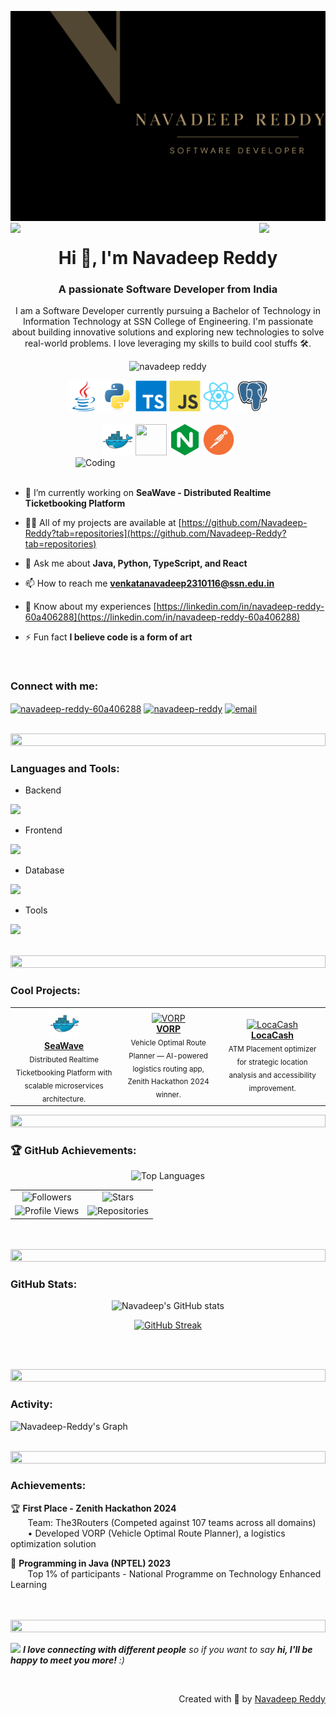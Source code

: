 ![logo](https://github.com/Navadeep-Reddy/ProjectScreenshots/blob/main/2.png?raw=true)
<img align="left" src="https://user-images.githubusercontent.com/65187002/144930161-2f783401-8d27-4fdf-a2f7-cc0ba32f1f1f.gif" width="21%" style="display:inline;"><img align="right" src="https://user-images.githubusercontent.com/65187002/144930161-2f783401-8d27-4fdf-a2f7-cc0ba32f1f1f.gif" width="21%" style="display:inline;">

<h1 align="center">Hi 👋, I'm Navadeep Reddy</h1>
<h3 align="center">A passionate Software Developer from India</h3>
<p align="center">I am a Software Developer currently pursuing a Bachelor of Technology in Information Technology at SSN College of Engineering. I'm passionate about building innovative solutions and exploring new technologies to solve real-world problems. I love leveraging my skills to build cool stuffs 🛠️.</p>
<p align="center"> 
 <img src="https://komarev.com/ghpvc/?username=Navadeep-Reddy&label=Profile%20views&color=0e75b6&style=flat" alt="navadeep reddy" /> 
</p>

<div align="center">
  <img src="https://raw.githubusercontent.com/devicons/devicon/master/icons/java/java-original.svg" alt="Java" width="50" height="50" />
  <img src="https://raw.githubusercontent.com/devicons/devicon/master/icons/python/python-original.svg" alt="Python" width="50" height="50" />
  <img src="https://raw.githubusercontent.com/devicons/devicon/master/icons/typescript/typescript-original.svg" alt="TypeScript" width="50" height="50" />
  <img src="https://raw.githubusercontent.com/devicons/devicon/master/icons/javascript/javascript-original.svg" alt="JavaScript" width="50" height="50" />
  <img src="https://raw.githubusercontent.com/devicons/devicon/master/icons/react/react-original.svg" alt="React" width="50" height="50" />
  <img src="https://raw.githubusercontent.com/devicons/devicon/master/icons/postgresql/postgresql-original.svg" alt="PostgreSQL" width="50" height="50" />
</div>
<br>
<div align="center">
  <img src="https://raw.githubusercontent.com/devicons/devicon/master/icons/docker/docker-original.svg" alt="Docker" width="50" height="50" />
  <img src="https://cdn.jsdelivr.net/gh/devicons/devicon@latest/icons/apachekafka/apachekafka-original.svg"  width="50" height="50"  />        
  <img src="https://raw.githubusercontent.com/devicons/devicon/master/icons/nginx/nginx-original.svg" alt="Nginx" width="50" height="50" />
  <img src="https://raw.githubusercontent.com/devicons/devicon/master/icons/postman/postman-original.svg" alt="Postman" width="50" height="50" />
</div>

<img align="right" alt="Coding" width="400" src="https://user-images.githubusercontent.com/74038190/229223263-cf2e4b07-2615-4f87-9c38-e37600f8381a.gif">
<br><br>

-   🔭 I’m currently working on **SeaWave - Distributed Realtime Ticketbooking Platform**

-   👨‍💻 All of my projects are available at [https://github.com/Navadeep-Reddy?tab=repositories](https://github.com/Navadeep-Reddy?tab=repositories)

-   💬 Ask me about **Java, Python, TypeScript, and React**

-   📫 How to reach me **venkatanavadeep2310116@ssn.edu.in**

-   📄 Know about my experiences [https://linkedin.com/in/navadeep-reddy-60a406288](https://linkedin.com/in/navadeep-reddy-60a406288)

-   ⚡ Fun fact **I believe code is a form of art**

<br>
<h3 align="left">Connect with me:</h3>
<p align="left">
<a href="https://linkedin.com/in/navadeep-reddy-60a406288" target="blank"><img align="center" src="https://raw.githubusercontent.com/rahuldkjain/github-profile-readme-generator/master/src/images/icons/Social/linked-in-alt.svg" alt="navadeep-reddy-60a406288" height="30" width="40" /></a>
<a href="https://stackoverflow.com/users/12345678/navadeep-reddy" target="blank"><img align="center" src="https://raw.githubusercontent.com/rahuldkjain/github-profile-readme-generator/master/src/images/icons/Social/stack-overflow.svg" alt="navadeep-reddy" height="30" width="40" /></a>
<a href="mailto:venkatanavadeep2310116@ssn.edu.in" target="blank"><img align="center" src="https://cdn-icons-png.flaticon.com/512/5968/5968534.png" alt="email" height="30" width="30" /></a>
</p>
<br>

<img src="https://i.imgur.com/dBaSKWF.gif" height="20" width="100%">

<h3 align="left">Languages and Tools:</h3>

-   Backend
<p align="left">
  <a href="https://skillicons.dev">
    <img src="https://skillicons.dev/icons?i=java,spring,python,flask,nodejs,kafka,nginx" />
  </a>
</p>

-   Frontend
<p align="left">
  <a href="https://skillicons.dev">
    <img src="https://skillicons.dev/icons?i=js,ts,react" />
  </a>
</p>

-   Database
<p align="left">
  <a href="https://skillicons.dev">
    <img src="https://skillicons.dev/icons?i=postgresql,oracle,mongodb,redis" />
  </a>
</p>

-   Tools
<p align="left">
  <a href="https://skillicons.dev">
    <img src="https://skillicons.dev/icons?i=git,github,docker,vscode,postman,linux" />
  </a>
</p>

<br/>

<img src="https://i.imgur.com/dBaSKWF.gif" height="20" width="100%">

<h3 align="left">Cool Projects:</h3>

<table align="center">
  <tr>
    <td align="center" width="220">
      <a href="https://github.com/Navadeep-Reddy/SeaWave" target="_blank">
        <img src="https://raw.githubusercontent.com/devicons/devicon/master/icons/docker/docker-original.svg" width="48" height="48" alt="SeaWave" /><br/>
        <strong>SeaWave</strong>
      </a>
      <br/>
      <sub>Distributed Realtime Ticketbooking Platform with scalable microservices architecture.</sub>
    </td>
    <td align="center" width="220">
      <a href="https://github.com/Navadeep-Reddy/VORP" target="_blank">
        <img src="https://cdn-icons-png.flaticon.com/512/854/854929.png" width="48" height="48" alt="VORP" /><br/>
        <strong>VORP</strong>
      </a>
      <br/>
      <sub>Vehicle Optimal Route Planner — AI-powered logistics routing app, Zenith Hackathon 2024 winner.</sub>
    </td>
    <td align="center" width="220">
      <a href="https://github.com/Navadeep-Reddy/LocaCash" target="_blank">
        <img src="https://cdn-icons-png.flaticon.com/512/3135/3135706.png" width="48" height="48" alt="LocaCash" /><br/>
        <strong>LocaCash</strong>
      </a>
      <br/>
      <sub>ATM Placement optimizer for strategic location analysis and accessibility improvement.</sub>
    </td>
  </tr>
</table>

<img src="https://i.imgur.com/dBaSKWF.gif" height="20" width="100%">

<h3 align="left">🏆 GitHub Achievements:</h3>

<div align="center">
  <img src="https://github-readme-stats.vercel.app/api/top-langs/?username=Navadeep-Reddy&layout=compact&theme=midnight-purple&hide_border=true&bg_color=0D1117" alt="Top Languages" />
</div>

<div align="center">
  <table>
    <tr>
      <td align="center">
        <img src="https://img.shields.io/github/followers/Navadeep-Reddy?style=for-the-badge&color=7F3FBF&labelColor=0D1117" alt="Followers" />
      </td>
      <td align="center">
        <img src="https://img.shields.io/github/stars/Navadeep-Reddy?style=for-the-badge&color=7F3FBF&labelColor=0D1117" alt="Stars" />
      </td>
    </tr>
    <tr>
      <td align="center">
        <img src="https://komarev.com/ghpvc/?username=Navadeep-Reddy&style=for-the-badge&color=7F3FBF&label=PROFILE+VIEWS" alt="Profile Views" />
      </td>
      <td align="center">
        <img src="https://img.shields.io/badge/REPOSITORIES-20+-7F3FBF?style=for-the-badge&labelColor=0D1117" alt="Repositories" />
      </td>
    </tr>
  </table>
</div>
 <br><br>

<img src="https://i.imgur.com/dBaSKWF.gif" height="20" width="100%">

<h3 align="left">GitHub Stats:</h3>
<div align="center">
 
![Navadeep's GitHub stats](https://github-readme-stats.vercel.app/api?username=Navadeep-Reddy&theme=midnight-purple&show_icons=true&show=reviews,prs_merged,prs_merged_percentage&hide=contribs,issues)

[![GitHub Streak](https://streak-stats.demolab.com/?user=Navadeep-Reddy&theme=midnight-purple)](https://git.io/streak-stats)

</div>

<br><br>

<img src="https://i.imgur.com/dBaSKWF.gif" height="20" width="100%">

<h3 align="left">Activity:</h3>

![Navadeep-Reddy's Graph](https://github-readme-activity-graph.vercel.app/graph?username=Navadeep-Reddy&custom_title=Navadeep's%20GitHub%20Activity%20Graph&bg_color=0D1117&color=7F3FBF&line=7F3FBF&point=7F3FBF&area_color=FFFFFF&title_color=FFFFFF&area=true)
<br><br>

<img src="https://i.imgur.com/dBaSKWF.gif" height="20" width="100%">

<h3 align="left">Achievements:</h3>
<p>
  🏆 <b>First Place - Zenith Hackathon 2024</b><br>
  &nbsp;&nbsp;&nbsp;&nbsp;&nbsp;&nbsp; Team: The3Routers (Competed against 107 teams across all domains)<br>
  &nbsp;&nbsp;&nbsp;&nbsp;&nbsp;&nbsp; • Developed VORP (Vehicle Optimal Route Planner), a logistics optimization solution
</p>
<p>
  📜 <b>Programming in Java (NPTEL) 2023</b><br>
  &nbsp;&nbsp;&nbsp;&nbsp;&nbsp;&nbsp; Top 1% of participants - National Programme on Technology Enhanced Learning
</p>
<br><br>

<img src="https://i.imgur.com/dBaSKWF.gif" height="20" width="100%">

<img src="https://media.giphy.com/media/LnQjpWaON8nhr21vNW/giphy.gif" width="60"> <em><b>I love connecting with different people</b> so if you want to say <b>hi, I'll be happy to meet you more!</b> :)</em>

<br>
<p align="right" > Created with 🧡 by <a href="https://github.com/Navadeep-Reddy">Navadeep Reddy</a></p>
